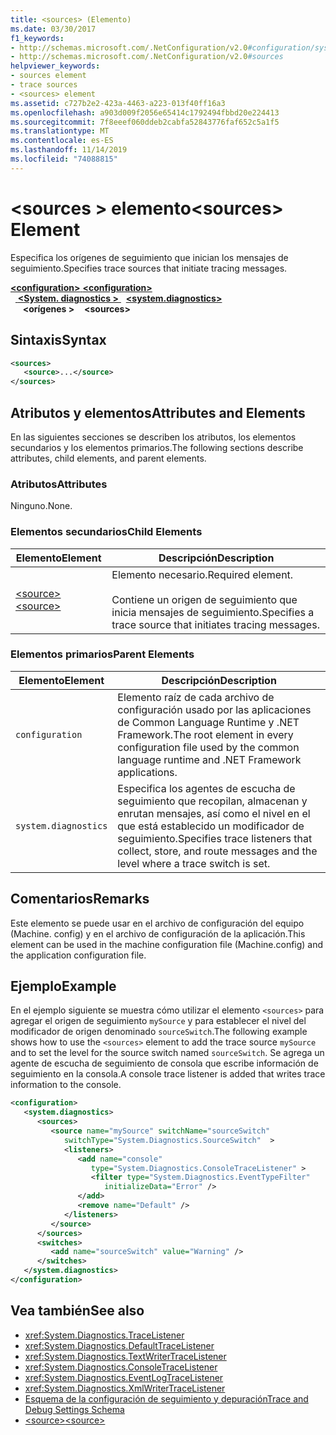 ```yaml
---
title: <sources> (Elemento)
ms.date: 03/30/2017
f1_keywords:
- http://schemas.microsoft.com/.NetConfiguration/v2.0#configuration/system.diagnostics/sources
- http://schemas.microsoft.com/.NetConfiguration/v2.0#sources
helpviewer_keywords:
- sources element
- trace sources
- <sources> element
ms.assetid: c727b2e2-423a-4463-a223-013f40ff16a3
ms.openlocfilehash: a903d009f2056e65414c1792494fbbd20e224413
ms.sourcegitcommit: 7f8eeef060ddeb2cabfa52843776faf652c5a1f5
ms.translationtype: MT
ms.contentlocale: es-ES
ms.lasthandoff: 11/14/2019
ms.locfileid: "74088815"
---
```

# <a name="sources-element"></a><span data-ttu-id="1dd7b-102">\<sources > elemento</span><span class="sxs-lookup"><span data-stu-id="1dd7b-102">\<sources> Element</span></span>
<span data-ttu-id="1dd7b-103">Especifica los orígenes de seguimiento que inician los mensajes de seguimiento.</span><span class="sxs-lookup"><span data-stu-id="1dd7b-103">Specifies trace sources that initiate tracing messages.</span></span>  

<span data-ttu-id="1dd7b-104">[ **\<configuration>** ](../configuration-element.md)</span><span class="sxs-lookup"><span data-stu-id="1dd7b-104">[**\<configuration>**](../configuration-element.md)</span></span>\
<span data-ttu-id="1dd7b-105">&nbsp;&nbsp;[ **\<System. diagnostics >** ](system-diagnostics-element.md)</span><span class="sxs-lookup"><span data-stu-id="1dd7b-105">&nbsp;&nbsp;[**\<system.diagnostics>**](system-diagnostics-element.md)</span></span>\
<span data-ttu-id="1dd7b-106">&nbsp;&nbsp;&nbsp;&nbsp; **\<orígenes >**</span><span class="sxs-lookup"><span data-stu-id="1dd7b-106">&nbsp;&nbsp;&nbsp;&nbsp;**\<sources>**</span></span>

## <a name="syntax"></a><span data-ttu-id="1dd7b-107">Sintaxis</span><span class="sxs-lookup"><span data-stu-id="1dd7b-107">Syntax</span></span>  
  
```xml  
<sources>  
   <source>...</source>  
</sources>  
```  
  
## <a name="attributes-and-elements"></a><span data-ttu-id="1dd7b-108">Atributos y elementos</span><span class="sxs-lookup"><span data-stu-id="1dd7b-108">Attributes and Elements</span></span>  
 <span data-ttu-id="1dd7b-109">En las siguientes secciones se describen los atributos, los elementos secundarios y los elementos primarios.</span><span class="sxs-lookup"><span data-stu-id="1dd7b-109">The following sections describe attributes, child elements, and parent elements.</span></span>  
  
### <a name="attributes"></a><span data-ttu-id="1dd7b-110">Atributos</span><span class="sxs-lookup"><span data-stu-id="1dd7b-110">Attributes</span></span>  
 <span data-ttu-id="1dd7b-111">Ninguno.</span><span class="sxs-lookup"><span data-stu-id="1dd7b-111">None.</span></span>  
  
### <a name="child-elements"></a><span data-ttu-id="1dd7b-112">Elementos secundarios</span><span class="sxs-lookup"><span data-stu-id="1dd7b-112">Child Elements</span></span>  
  
|<span data-ttu-id="1dd7b-113">Elemento</span><span class="sxs-lookup"><span data-stu-id="1dd7b-113">Element</span></span>|<span data-ttu-id="1dd7b-114">Descripción</span><span class="sxs-lookup"><span data-stu-id="1dd7b-114">Description</span></span>|  
|-------------|-----------------|  
|[<span data-ttu-id="1dd7b-115">\<source></span><span class="sxs-lookup"><span data-stu-id="1dd7b-115">\<source></span></span>](source-element.md)|<span data-ttu-id="1dd7b-116">Elemento necesario.</span><span class="sxs-lookup"><span data-stu-id="1dd7b-116">Required element.</span></span><br /><br /> <span data-ttu-id="1dd7b-117">Contiene un origen de seguimiento que inicia mensajes de seguimiento.</span><span class="sxs-lookup"><span data-stu-id="1dd7b-117">Specifies a trace source that initiates tracing messages.</span></span>|  
  
### <a name="parent-elements"></a><span data-ttu-id="1dd7b-118">Elementos primarios</span><span class="sxs-lookup"><span data-stu-id="1dd7b-118">Parent Elements</span></span>  
  
|<span data-ttu-id="1dd7b-119">Elemento</span><span class="sxs-lookup"><span data-stu-id="1dd7b-119">Element</span></span>|<span data-ttu-id="1dd7b-120">Descripción</span><span class="sxs-lookup"><span data-stu-id="1dd7b-120">Description</span></span>|  
|-------------|-----------------|  
|`configuration`|<span data-ttu-id="1dd7b-121">Elemento raíz de cada archivo de configuración usado por las aplicaciones de Common Language Runtime y .NET Framework.</span><span class="sxs-lookup"><span data-stu-id="1dd7b-121">The root element in every configuration file used by the common language runtime and .NET Framework applications.</span></span>|  
|`system.diagnostics`|<span data-ttu-id="1dd7b-122">Especifica los agentes de escucha de seguimiento que recopilan, almacenan y enrutan mensajes, así como el nivel en el que está establecido un modificador de seguimiento.</span><span class="sxs-lookup"><span data-stu-id="1dd7b-122">Specifies trace listeners that collect, store, and route messages and the level where a trace switch is set.</span></span>|  
  
## <a name="remarks"></a><span data-ttu-id="1dd7b-123">Comentarios</span><span class="sxs-lookup"><span data-stu-id="1dd7b-123">Remarks</span></span>  
 <span data-ttu-id="1dd7b-124">Este elemento se puede usar en el archivo de configuración del equipo (Machine. config) y en el archivo de configuración de la aplicación.</span><span class="sxs-lookup"><span data-stu-id="1dd7b-124">This element can be used in the machine configuration file (Machine.config) and the application configuration file.</span></span>  
  
## <a name="example"></a><span data-ttu-id="1dd7b-125">Ejemplo</span><span class="sxs-lookup"><span data-stu-id="1dd7b-125">Example</span></span>  
 <span data-ttu-id="1dd7b-126">En el ejemplo siguiente se muestra cómo utilizar el elemento `<sources>` para agregar el origen de seguimiento `mySource` y para establecer el nivel del modificador de origen denominado `sourceSwitch`.</span><span class="sxs-lookup"><span data-stu-id="1dd7b-126">The following example shows how to use the `<sources>` element to add the trace source `mySource` and to set the level for the source switch named `sourceSwitch`.</span></span> <span data-ttu-id="1dd7b-127">Se agrega un agente de escucha de seguimiento de consola que escribe información de seguimiento en la consola.</span><span class="sxs-lookup"><span data-stu-id="1dd7b-127">A console trace listener is added that writes trace information to the console.</span></span>  
  
```xml  
<configuration>  
   <system.diagnostics>  
      <sources>  
         <source name="mySource" switchName="sourceSwitch"   
            switchType="System.Diagnostics.SourceSwitch"  >  
            <listeners>  
               <add name="console"   
                  type="System.Diagnostics.ConsoleTraceListener" >  
                  <filter type="System.Diagnostics.EventTypeFilter"   
                     initializeData="Error" />  
               </add>  
               <remove name="Default" />  
            </listeners>  
         </source>  
      </sources>  
      <switches>  
         <add name="sourceSwitch" value="Warning" />  
      </switches>    
   </system.diagnostics>   
</configuration>  
```  
  
## <a name="see-also"></a><span data-ttu-id="1dd7b-128">Vea también</span><span class="sxs-lookup"><span data-stu-id="1dd7b-128">See also</span></span>

- <xref:System.Diagnostics.TraceListener>
- <xref:System.Diagnostics.DefaultTraceListener>
- <xref:System.Diagnostics.TextWriterTraceListener>
- <xref:System.Diagnostics.ConsoleTraceListener>
- <xref:System.Diagnostics.EventLogTraceListener>
- <xref:System.Diagnostics.XmlWriterTraceListener>
- [<span data-ttu-id="1dd7b-129">Esquema de la configuración de seguimiento y depuración</span><span class="sxs-lookup"><span data-stu-id="1dd7b-129">Trace and Debug Settings Schema</span></span>](index.md)
- [<span data-ttu-id="1dd7b-130">\<source></span><span class="sxs-lookup"><span data-stu-id="1dd7b-130">\<source></span></span>](source-element.md)
